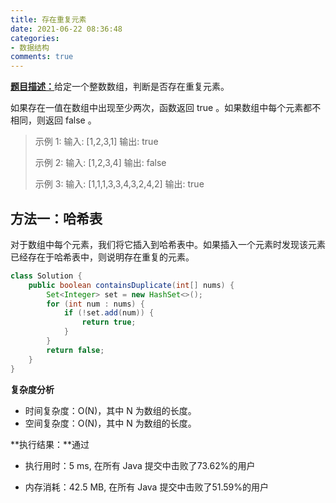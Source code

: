 ```yaml
---
title: 存在重复元素
date: 2021-06-22 08:36:48
categories:
- 数据结构
comments: true
---
```


[**题目描述：**](https://leetcode-cn.com/problems/contains-duplicate/)给定一个整数数组，判断是否存在重复元素。

如果存在一值在数组中出现至少两次，函数返回 true 。如果数组中每个元素都不相同，则返回 false 。

 <!-- more-->

> 示例 1:
> 输入: [1,2,3,1]
> 输出: true
> 
> 示例 2:
> 输入: [1,2,3,4]
> 输出: false
> 
> 示例 3:
> 输入: [1,1,1,3,3,4,3,2,4,2]
> 输出: true



## 方法一：哈希表

对于数组中每个元素，我们将它插入到哈希表中。如果插入一个元素时发现该元素已经存在于哈希表中，则说明存在重复的元素。

```java
class Solution {
    public boolean containsDuplicate(int[] nums) {
        Set<Integer> set = new HashSet<>();
        for (int num : nums) {
            if (!set.add(num)) {
                return true;
            }
        }
        return false;
    }
}
```

**复杂度分析**

- 时间复杂度：O(N)，其中 N 为数组的长度。
- 空间复杂度：O(N)，其中 N 为数组的长度。

**执行结果：**通过

- 执行用时：5 ms, 在所有 Java 提交中击败了73.62%的用户

- 内存消耗：42.5 MB, 在所有 Java 提交中击败了51.59%的用户